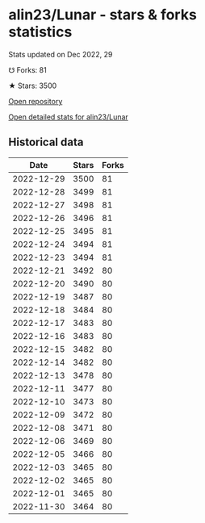 # alin23/Lunar - stars & forks statistics

Stats updated on Dec 2022, 29

☋ Forks: 81

★ Stars: 3500

[Open repository](https://github.com/alin23/Lunar)

[Open detailed stats for alin23/Lunar](https://reviewgithub.com/rep/alin23/Lunar)

## Historical data
| Date | Stars | Forks |
|------|-------|-------|
| 2022-12-29 | 3500 | 81 | 
| 2022-12-28 | 3499 | 81 | 
| 2022-12-27 | 3498 | 81 | 
| 2022-12-26 | 3496 | 81 | 
| 2022-12-25 | 3495 | 81 | 
| 2022-12-24 | 3494 | 81 | 
| 2022-12-23 | 3494 | 81 | 
| 2022-12-21 | 3492 | 80 | 
| 2022-12-20 | 3490 | 80 | 
| 2022-12-19 | 3487 | 80 | 
| 2022-12-18 | 3484 | 80 | 
| 2022-12-17 | 3483 | 80 | 
| 2022-12-16 | 3483 | 80 | 
| 2022-12-15 | 3482 | 80 | 
| 2022-12-14 | 3482 | 80 | 
| 2022-12-13 | 3478 | 80 | 
| 2022-12-11 | 3477 | 80 | 
| 2022-12-10 | 3473 | 80 | 
| 2022-12-09 | 3472 | 80 | 
| 2022-12-08 | 3471 | 80 | 
| 2022-12-06 | 3469 | 80 | 
| 2022-12-05 | 3466 | 80 | 
| 2022-12-03 | 3465 | 80 | 
| 2022-12-02 | 3465 | 80 | 
| 2022-12-01 | 3465 | 80 | 
| 2022-11-30 | 3464 | 80 | 

